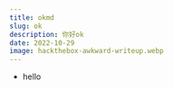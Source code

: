 ```yaml
---
title: okmd
slug: ok
description: 你好ok
date: 2022-10-29
image: hackthebox-awkward-writeup.webp
---
```

- hello
